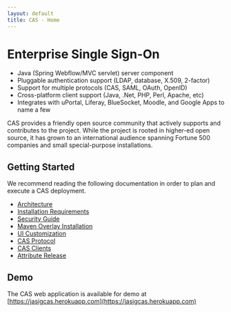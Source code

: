 ```yaml
---
layout: default
title: CAS - Home
---
```

<a name="EnterpriseSingleSign-On">  </a>
# Enterprise Single Sign-On

* Java (Spring Webflow/MVC servlet) server component
* Pluggable authentication support (LDAP, database, X.509, 2-factor)
* Support for multiple protocols (CAS, SAML, OAuth, OpenID)
* Cross-platform client support (Java, .Net, PHP, Perl, Apache, etc)
* Integrates with uPortal, Liferay, BlueSocket, Moodle, and Google Apps to name a few

CAS provides a friendly open source community that actively supports and contributes to the project.
While the project is rooted in higher-ed open source, it has grown to an international audience spanning
Fortune 500 companies and small special-purpose installations.

<a name="GettingStarted">  </a>
## Getting Started
We recommend reading the following documentation in order to plan and execute a CAS deployment.

* [Architecture](planning/Architecture.html)
* [Installation Requirements](planning/Installation-Requirements.html)
* [Security Guide](planning/Security-Guide.html)
* [Maven Overlay Installation](installation/Maven-Overlay-Installation.html)
* [UI Customization](installation/User-Interface-Customization.html)
* [CAS Protocol](protocol/CAS-Protocol.html)
* [CAS Clients](integration/CAS-Clients.html)
* [Attribute Release](integration/Attribute-Release.html)

## Demo
The CAS web application is available for demo at [https://jasigcas.herokuapp.com](https://jasigcas.herokuapp.com)

